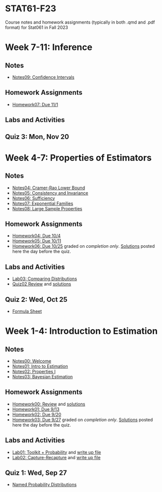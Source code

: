 # STAT61-F23
Course notes and homework assignments (typically in both .qmd and .pdf format) for Stat061 in Fall 2023

# Week 7-11: Inference

## Notes 
- [Notes09: Confidence Intervals](course-notes/09-confidence-intervals)

## Homework Assignments
- [Homework07: Due 11/1](homework/homework05)

## Labs and Activities

## Quiz 3: Mon, Nov 20

# Week 4-7: Properties of Estimators 

## Notes
- [Notes04: Cramer-Rao Lower Bound](course-notes/04-cramer-rao)
- [Notes05: Consistency and Invariance](course-notes/05-consistency-invariance)
- [Notes06: Sufficiency](course-notes/06-sufficiency-rao-blackwell)
- [Notes07: Exponential Families](course-notes/07-exponential-families)
- [Notes08: Large Sample Properties](course-notes/08-large-sample-properties)

## Homework Assignments
- [Homework04: Due 10/4](homework/homework04)
- [Homework05: Due 10/11](homework/homework05)
- [Homework06: Due 10/25](homework/homework06) graded on *completion only*. [Solutions](homework/homework06) posted here the day before the quiz.

## Labs and Activities
- [Lab03: Comparing Distributions](labs-activities/03-distributions)
- [Quiz02 Review](labs-activities/04-quiz02-review) and [solutions](labs-activities/04-quiz02-review)

## Quiz 2: Wed, Oct 25
- [Formula Sheet](resources/stat61_formula_sheet-2.pdf) 

# Week 1-4: Introduction to Estimation

## Notes
- [Notes00: Welcome](course-notes/00-welcome)
- [Notes01: Intro to Estimation](course-notes/01-intro-to-estimation)
- [Notes02: Properties I](course-notes/02-properties-of-estimators)
- [Notes03: Bayesian Estimation](course-notes/03-bayesian-estimation)

## Homework Assignments
- [Homework00: Review](homework/homework00) and [solutions](homework/homework00/homework00-sols.pdf)
- [Homework01: Due 9/13](homework/homework01)
- [Homework02: Due 9/20](homework/homework02)
- [Homework03: Due 9/27](homework/homework03) graded on *completion only*. [Solutions](homework/homework03) posted here the day before the quiz.


## Labs and Activities
- [Lab01: Toolkit + Probability](labs-activities/01-toolkit-probability) and [write up file](labs-activities/templates/)
- [Lab02: Capture-Recapture](labs-activities/02-capture-recapture) and [write up file](labs-activities/templates/)

## Quiz 1: Wed, Sep 27
- [Named Probability Distributions](resources/stat61_formula_sheet.pdf) 
